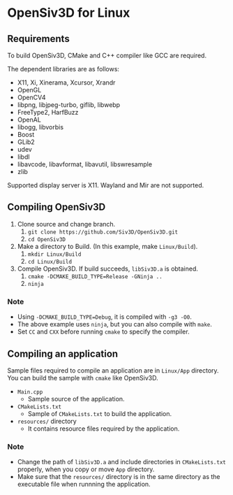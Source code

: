 # OpenSiv3D for Linux


## Requirements
To build OpenSiv3D, CMake and C++ compiler like GCC are required.

The dependent libraries are as follows:
- X11, Xi, Xinerama, Xcursor, Xrandr
- OpenGL
- OpenCV4
- libpng, libjpeg-turbo, giflib, libwebp
- FreeType2, HarfBuzz
- OpenAL
- libogg, libvorbis
- Boost
- GLib2
- udev
- libdl
- libavcode, libavformat, libavutil, libswresample
- zlib

Supported display server is X11.
Wayland and Mir are not supported.


## Compiling OpenSiv3D
1. Clone source and change branch.
	1. `git clone https://github.com/Siv3D/OpenSiv3D.git`
	1. `cd OpenSiv3D`
1. Make a directory to Build. (In this example, make `Linux/Build`).
	1. `mkdir Linux/Build`
	1. `cd Linux/Build`
1. Compile OpenSiv3D. If build succeeds, `libSiv3D.a` is obtained.
	1. `cmake -DCMAKE_BUILD_TYPE=Release -GNinja ..`
	1. `ninja`

### Note
- Using `-DCMAKE_BUILD_TYPE=Debug`, it is compiled with `-g3 -O0`.
- The above example uses `ninja`, but you can also compile with `make`.
- Set `CC` and `CXX` before running `cmake` to specify the compiler.


## Compiling an application
Sample files required to compile an application are in `Linux/App` directory.
You can build the sample with `cmake` like OpenSiv3D.
- `Main.cpp`
	- Sample source of the application.
- `CMakeLists.txt`
	- Sample of `CMakeLists.txt` to build the application.
- `resources/` directory
	- It contains resource files required by the application.

### Note
- Change the path of `libSiv3D.a` and include directories in `CMakeLists.txt` properly, when you copy or move `App` directory.
- Make sure that the `resources/` directory is in the same directory as the executable file when runnning the application.
